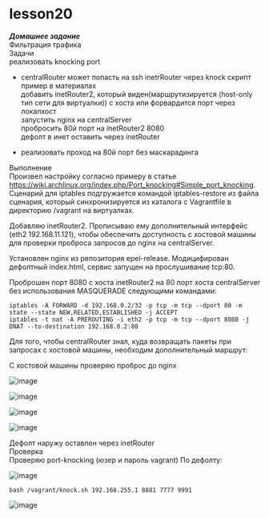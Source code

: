 # lesson20
***Домашнее задание***</br>
Фильтрация трафика</br>
Задачи</br>
реализовать knocking port</br>
- centralRouter может попасть на ssh inetrRouter через knock скрипт пример в материалах</br>
добавить inetRouter2, который виден(маршрутизируется (host-only тип сети для виртуалки)) с хоста или форвардится порт через локалхост</br>
запустить nginx на centralServer</br>
пробросить 80й порт на inetRouter2 8080</br>
дефолт в инет оставить через inetRouter</br>
* реализовать проход на 80й порт без маскарадинга</br>

Выполнение</br>
Произвел настройку согласно примеру в статье https://wiki.archlinux.org/index.php/Port_knocking#Simple_port_knocking. </br>
Сценарий для iptables подгружается командой iptables-restore из файла сценария, который синхронизируется из каталога с Vagrantfile в директорию /vagrant на виртуалках.</br>

Добавляю inetRouter2. Прописываю ему дополнительный интерфейс (eth2 192.168.11.121), чтобы обеспечить доступность с хостовой машины для проверки проброса запросов до nginx на centralServer.

Установлен nginx из репозитория epel-release. Модицифирован дефолтный index.html, сервис запущен на прослушивание tcp:80.

Проброшен порт 8080 с хоста inetRouter2 на 80 порт хоста centralServer без использования MASQUERADE следующими командами:

    iptables -A FORWARD -d 192.168.0.2/32 -p tcp -m tcp --dport 80 -m state --state NEW,RELATED,ESTABLISHED -j ACCEPT
    iptables -t nat -A PREROUTING -i eth2 -p tcp -m tcp --dport 8080 -j DNAT --to-destination 192.168.0.2:80
    
Для того, чтобы centralRouter знал, куда возвращать пакеты при запросах с хостовой машины, необходим дополнительный маршрут:

С хостовой машины проверяю проброс до nginx

![image](https://github.com/movik242/lesson20/assets/143793993/cf073085-f989-4050-b342-728b0a2a6881)

![image](https://github.com/movik242/lesson20/assets/143793993/b40a03a9-0dd2-4741-8f2b-5cf49b953d02)

![image](https://github.com/movik242/lesson20/assets/143793993/dde5e957-b8c1-48dc-a97b-ee2163d752a7)

![image](https://github.com/movik242/lesson20/assets/143793993/9d527f6c-663a-4027-ba11-57cabeecfdb5)


Дефолт наружу оставлен через inetRouter</br>
Проверка</br>
Проверяю port-knocking (юзер и пароль vagrant)
По дефолту:

![image](https://github.com/movik242/lesson20/assets/143793993/c31307b5-e438-40e4-a009-cc98b4c45c64)


    bash /vagrant/knock.sh 192.168.255.1 8881 7777 9991

![image](https://github.com/movik242/lesson20/assets/143793993/b6f85f79-fc10-4584-bbb8-afbba995f95c)
